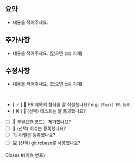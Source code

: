 ## 요약
- 내용을 적어주세요.

## 추가사항
- 내용을 적어주세요. (없으면 `없음` 기재)

## 수정사항
- 내용을 적어주세요. (없으면 `없음` 기재)

<br>

- [ ✅ ] 🔀 PR 제목의 형식을 잘 작성했나요? e.g. `[Feat] PR 등록`
- [ ❌ ] 💯 (선택) 테스트는 잘 통과했나요?
- [ ] 🧹 불필요한 코드는 제거했나요?
- [ ] 💭 (선택) 이슈는 등록했나요?
- [ ] 🏷️ 라벨은 등록했나요?
- [ ] 💻 (선택) git rebase를 사용했나요?

Closes #{이슈 번호}
